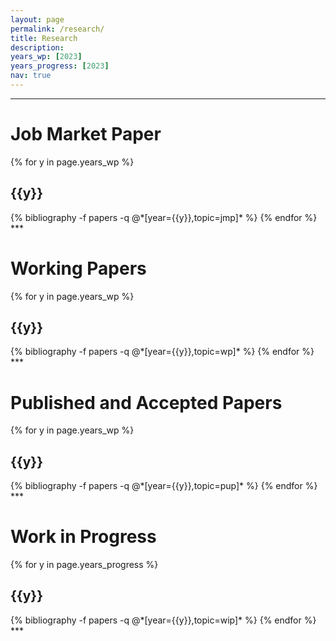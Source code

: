 ```yaml
---
layout: page
permalink: /research/
title: Research
description: 
years_wp: [2023]
years_progress: [2023]
nav: true
---
```

***
<div class="publications">
<h1 class="year">Job Market Paper</h1>
{% for y in page.years_wp %}
  <h2 class="year">{{y}}</h2>
  {% bibliography -f papers -q @*[year={{y}},topic=jmp]* %}
{% endfor %}
</div>
***
<div class="publications">
<h1 class="year">Working Papers</h1>
{% for y in page.years_wp %}
  <h2 class="year">{{y}}</h2>
  {% bibliography -f papers -q @*[year={{y}},topic=wp]* %}
{% endfor %}
</div>
***
<div class="publications">
<h1 class="year">Published and Accepted Papers</h1>
{% for y in page.years_wp %}
  <h2 class="year">{{y}}</h2>
  {% bibliography -f papers -q @*[year={{y}},topic=pup]* %}
{% endfor %}
</div>
***
<div class="publications">
<h1 class="year">Work in Progress</h1>
{% for y in page.years_progress %}
  <h2 class="year">{{y}}</h2>
  {% bibliography -f papers -q @*[year={{y}},topic=wip]* %}
{% endfor %}
</div>
***



